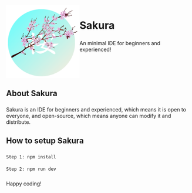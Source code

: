 <img align="left" height="200" src="https://raw.githubusercontent.com/Sakura-IDE/Sakura/main/src/renderer/src/assets/logo.png"  />

###

<h1 align="left">Sakura</h1>

###

<p align="left">An minimal IDE for beginners and experienced!</p>

###

<br clear="both">

<h2 align="left">About Sakura</h2>

###

<p align="left">Sakura is an IDE for beginners and experienced, which means it is open to everyone, and open-source, which means anyone can modify it and distribute.</p>

###

<h2 align="left">How to setup Sakura</h2>

###

```bash
Step 1: npm install

Step 2: npm run dev
```

###

<p align="left">Happy coding!</p>
